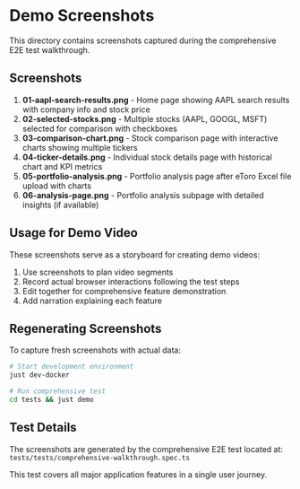 # Demo Screenshots

This directory contains screenshots captured during the comprehensive E2E test walkthrough.

## Screenshots

1. **01-aapl-search-results.png** - Home page showing AAPL search results with company info and stock price
2. **02-selected-stocks.png** - Multiple stocks (AAPL, GOOGL, MSFT) selected for comparison with checkboxes
3. **03-comparison-chart.png** - Stock comparison page with interactive charts showing multiple tickers
4. **04-ticker-details.png** - Individual stock details page with historical chart and KPI metrics
5. **05-portfolio-analysis.png** - Portfolio analysis page after eToro Excel file upload with charts
6. **06-analysis-page.png** - Portfolio analysis subpage with detailed insights (if available)

## Usage for Demo Video

These screenshots serve as a storyboard for creating demo videos:

1. Use screenshots to plan video segments
2. Record actual browser interactions following the test steps
3. Edit together for comprehensive feature demonstration
4. Add narration explaining each feature

## Regenerating Screenshots

To capture fresh screenshots with actual data:

```bash
# Start development environment
just dev-docker

# Run comprehensive test  
cd tests && just demo
```

## Test Details

The screenshots are generated by the comprehensive E2E test located at:
`tests/tests/comprehensive-walkthrough.spec.ts`

This test covers all major application features in a single user journey.
